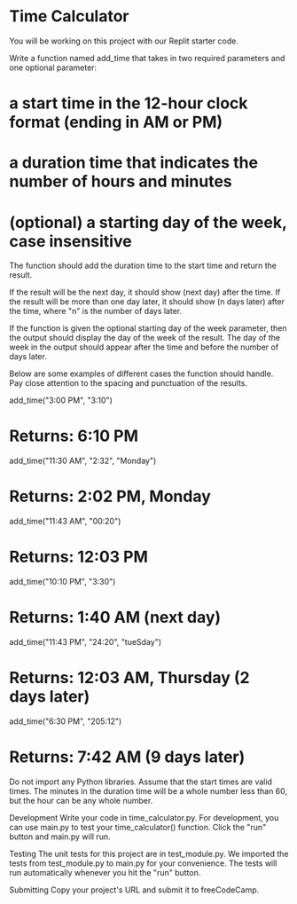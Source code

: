 # Time Calculator

You will be working on this project with our Replit starter code.

Write a function named add_time that takes in two required parameters and one optional parameter:

# a start time in the 12-hour clock format (ending in AM or PM)
# a duration time that indicates the number of hours and minutes
# (optional) a starting day of the week, case insensitive
The function should add the duration time to the start time and return the result.

If the result will be the next day, it should show (next day) after the time. If the result will be more than one day later, it should show (n days later) after the time, where "n" is the number of days later.

If the function is given the optional starting day of the week parameter, then the output should display the day of the week of the result. The day of the week in the output should appear after the time and before the number of days later.

Below are some examples of different cases the function should handle. Pay close attention to the spacing and punctuation of the results.

add_time("3:00 PM", "3:10")

# Returns: 6:10 PM

add_time("11:30 AM", "2:32", "Monday")

# Returns: 2:02 PM, Monday

add_time("11:43 AM", "00:20")

# Returns: 12:03 PM

add_time("10:10 PM", "3:30")

# Returns: 1:40 AM (next day)

add_time("11:43 PM", "24:20", "tueSday")

# Returns: 12:03 AM, Thursday (2 days later)

add_time("6:30 PM", "205:12")

# Returns: 7:42 AM (9 days later)

Do not import any Python libraries. Assume that the start times are valid times. The minutes in the duration time will be a whole number less than 60, but the hour can be any whole number.

Development
Write your code in time_calculator.py. For development, you can use main.py to test your time_calculator() function. Click the "run" button and main.py will run.

Testing
The unit tests for this project are in test_module.py. We imported the tests from test_module.py to main.py for your convenience. The tests will run automatically whenever you hit the "run" button.

Submitting
Copy your project's URL and submit it to freeCodeCamp.
